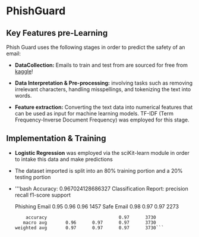 # PhishGuard

## Key Features pre-Learning

Phish Guard uses the following stages in order to predict the safety of an email:

- **DataCollection:** Emails to train and test from are sourced for free from [kaggle](https://www.kaggle.com/datasets/subhajournal/phishingemails)!

- **Data Interpretation & Pre-processing:** involving tasks such as removing irrelevant characters, handling misspellings, and tokenizing the text into words.

- **Feature extraction:** Converting the text data into numerical features that can be used as input for machine learning models. TF-IDF (Term Frequency-Inverse Document Frequency) was employed for this stage.

## Implementation & Training

- **Logistic Regression** was employed via the sciKit-learn module in order to intake this data and make predictions

- The dataset imported is split into an 80% training portion and a 20% testing portion

- '''bash
    Accuracy: 0.967024128686327
    Classification Report:
                    precision    recall  f1-score   support
    
    Phishing Email       0.95      0.96      0.96      1457
        Safe Email       0.98      0.97      0.97      2273
    
          accuracy                           0.97      3730
         macro avg       0.96      0.97      0.97      3730
      weighted avg       0.97      0.97      0.97      3730```
